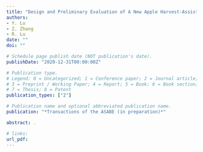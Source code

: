 ```yaml
---
title: "Design and Preliminary Evaluation of A New Apple Harvest-Assist and In-field Sorting Machine"
authors:
- Y. Lu
- Z. Zhang
- R. Lu
date: ""
doi: ""

# Schedule page publish date (NOT publication's date).
publishDate: "2020-12-31T00:00:00Z"

# Publication type.
# Legend: 0 = Uncategorized; 1 = Conference paper; 2 = Journal article;
# 3 = Preprint / Working Paper; 4 = Report; 5 = Book; 6 = Book section;
# 7 = Thesis; 8 = Patent
publication_types: ["2"]

# Publication name and optional abbreviated publication name.
publication: "*Transactions of the ASABE (in preparation)*"

abstract: .

# links:
url_pdf: 
---
```

